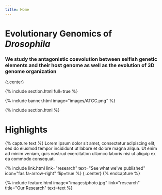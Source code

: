 ```yaml
---
title: Home
---
```


# Evolutionary Genomics of _Drosophila_

### We study the antagonistic coevolution between selfish genetic elements and their host genome as well as the evolution of 3D genome organization
{:.center}

{% include section.html full=true %}

{% include banner.html image="images/ATGC.png" %}

{% include section.html %}

# Highlights

{% capture text %}
Lorem ipsum dolor sit amet, consectetur adipiscing elit, sed do eiusmod tempor incididunt ut labore et dolore magna aliqua.
Ut enim ad minim veniam, quis nostrud exercitation ullamco laboris nisi ut aliquip ex ea commodo consequat.

{%
  include link.html
  link="research"
  text="See what we've published"
  icon="fas fa-arrow-right"
  flip=true
%}
{:.center}
{% endcapture %}

{%
  include feature.html
  image="images/photo.jpg"
  link="research"
  title="Our Research"
  text=text
%}

